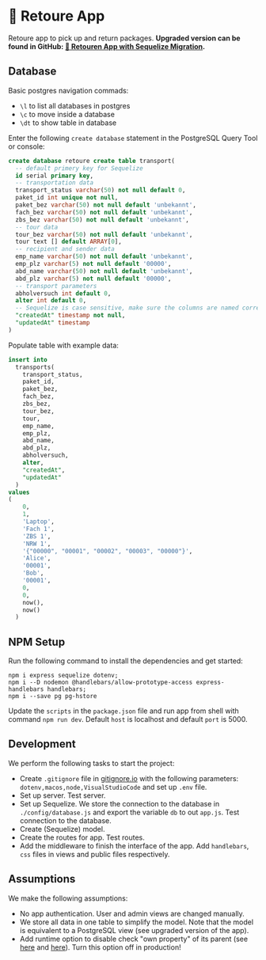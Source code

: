 # 🚚 Retoure App

Retoure app to pick up and return packages. **Upgraded version can be found in GitHub: [🚚 Retouren App with Sequelize Migration](https://github.com/luiul/retoure-mig).**

## Database

Basic postgres navigation commads:

- `\l` to list all databases in postgres
- `\c` to move inside a database
- `\dt` to show table in database

Enter the following `create database` statement in the PostgreSQL Query Tool or console:

```sql
create database retoure create table transport(
  -- default primery key for Sequelize
  id serial primary key,
  -- transportation data
  transport_status varchar(50) not null default 0,
  paket_id int unique not null,
  paket_bez varchar(50) not null default 'unbekannt',
  fach_bez varchar(50) not null default 'unbekannt',
  zbs_bez varchar(50) not null default 'unbekannt',
  -- tour data
  tour_bez varchar(50) not null default 'unbekannt',
  tour text [] default ARRAY[0],
  -- recipient and sender data
  emp_name varchar(50) not null default 'unbekannt',
  emp_plz varchar(5) not null default '00000',
  abd_name varchar(50) not null default 'unbekannt',
  abd_plz varchar(5) not null default '00000',
  -- transport parameters
  abholversuch int default 0,
  alter int default 0,
  -- Sequelize is case sensitive, make sure the columns are named correctly; records these automatically
  "createdAt" timestamp not null,
  "updatedAt" timestamp
)
```

Populate table with example data:

```sql
insert into
  transports(
    transport_status,
    paket_id,
    paket_bez,
    fach_bez,
    zbs_bez,
    tour_bez,
    tour,
    emp_name,
    emp_plz,
    abd_name,
    abd_plz,
    abholversuch,
    alter,
    "createdAt",
    "updatedAt"
  )
values
(
    0,
    1,
    'Laptop',
    'Fach 1',
    'ZBS 1',
    'NRW 1',
    '{"00000", "00001", "00002", "00003", "00000"}',
    'Alice',
    '00001',
    'Bob',
    '00001',
    0,
    0,
    now(),
    now()
  )
```

## NPM Setup

Run the following command to install the dependencies and get started:

```shell
npm i express sequelize dotenv;
npm i --D nodemon @handlebars/allow-prototype-access express-handlebars handlebars;
npm i --save pg pg-hstore
```

Update the `scripts` in the `package.json` file and run app from shell with command  `npm run dev`. Default `host` is localhost and default `port` is 5000.

## Development

We perform the following tasks to start the project:

- Create `.gitignore` file in [gitignore.io](https://www.toptal.com/developers/gitignore) with the following parameters: `dotenv,macos,node,VisualStudioCode` and set up `.env` file.
- Set up server. Test server.
- Set up Sequelize. We store the connection to the database in `./config/database.js` and export the variable `db` to out `app.js`. Test connection to the database.
- Create (Sequelize) model.
- Create the routes for app. Test routes.
- Add the middleware to finish the interface of the app. Add `handlebars`, `css` files in views and public files respectively.

## Assumptions

We make the following assumptions:

- No app authentication. User and admin views are changed manually. 
- We store all data in one table to simplify the model. Note that the model is equivalent to a PostgreSQL view (see upgraded version of the app).
- Add runtime option to disable check "own property" of its parent (see [here](https://handlebarsjs.com/api-reference/runtime-options.html#options-to-control-prototype-access) and [here](https://handlebarsjs.com/api-reference/runtime-options.html#options-to-control-prototype-access)). Turn this option off in production!
